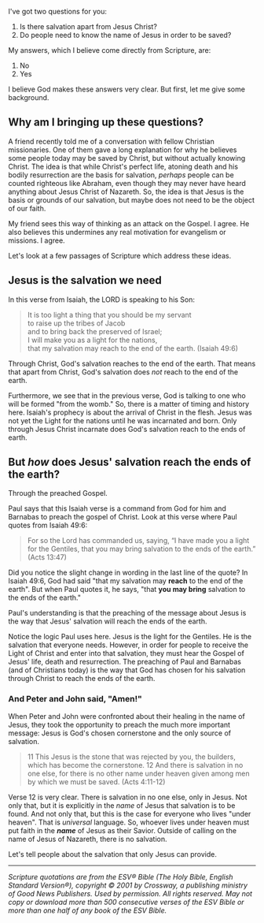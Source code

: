 I've got two questions for you:

1. Is there salvation apart from Jesus Christ? 
2. Do people need to know the name of Jesus in order to be saved? 

My answers, which I believe come directly from Scripture, are:
1. No
2. Yes

I believe God makes these answers very clear. But first, let me give some background.

## Why am I bringing up these questions?

A friend recently told me of a conversation with fellow Christian missionaries. One of them gave a long explanation for why he believes some people today may be saved by Christ, but without actually knowing Christ. The idea is that while Christ's perfect life, atoning death and his bodily resurrection are the basis for salvation, *perhaps* people can be counted righteous like Abraham, even though they may never have heard anything about Jesus Christ of Nazareth. So, the idea is that Jesus is the basis or grounds of our salvation, but maybe does not need to be the object of our faith.

My friend sees this way of thinking as an attack on the Gospel. I agree. He also believes this undermines any real motivation for evangelism or missions. I agree.

Let's look at a few passages of Scripture which address these ideas.

## Jesus is the salvation we need

In this verse from Isaiah, the LORD is speaking to his Son:

> It is too light a thing that you should be my servant  
> to raise up the tribes of Jacob  
> and to bring back the preserved of Israel;  
> I will make you as a light for the nations,  
> that my salvation may reach to the end of the earth.  (Isaiah 49:6)  

Through Christ, God's salvation reaches to the end of the earth. That means that apart from Christ, God's salvation does *not* reach to the end of the earth. 

Furthermore, we see that in the previous verse, God is talking to one who will be formed "from the womb." So, there is a matter of timing and history here. Isaiah's prophecy is about the arrival of Christ in the flesh. Jesus was not yet the Light for the nations until he was incarnated and born. Only through Jesus Christ incarnate does God's salvation reach to the ends of earth.

## But *how* does Jesus' salvation reach the ends of the earth? 

Through the preached Gospel.

Paul says that this Isaiah verse is a command from God for him and Barnabas to preach the gospel of Christ. Look at this verse where Paul quotes from Isaiah 49:6:

> For so the Lord has commanded us, saying,
> “I have made you a light for the Gentiles,
> that you may bring salvation to the ends of the earth.” (Acts 13:47)

Did you notice the slight change in wording in the last line of the quote? In Isaiah 49:6, God had said "that my salvation may **reach** to the end of the earth". But when Paul quotes it, he says, "that **you may bring** salvation to the ends of the earth."

Paul's understanding is that the preaching of the message about Jesus is the way that Jesus' salvation will reach the ends of the earth. 

Notice the logic Paul uses here. Jesus is the light for the Gentiles. He is the salvation that everyone needs. However, in order for people to receive the Light of Christ and enter into that salvation, they must hear the Gospel of Jesus' life, death and resurrection. The preaching of Paul and Barnabas (and of Christians today) is the way that God has chosen for his salvation through Christ to reach the ends of the earth.

### And Peter and John said, "Amen!"

When Peter and John were confronted about their healing in the name of Jesus, they took the opportunity to preach the much more important message: Jesus is God's chosen cornerstone and the only source of salvation. 

> 11 This Jesus is the stone that was rejected by you, the builders, which has become the cornerstone. 12 And there is salvation in no one else, for there is no other name under heaven given among men by which we must be saved. (Acts 4:11-12)

Verse 12 is very clear. There is salvation in no one else, only in Jesus. Not only that, but it is explicitly in the *name* of Jesus that salvation is to be found. And not only that, but this is the case for everyone who lives "under heaven". That is *universal* language. So, whoever lives under heaven must put faith in the ***name*** of Jesus as their Savior. Outside of calling on the name of Jesus of Nazareth, there is no salvation.

Let's tell people about the salvation that only Jesus can provide.

---

*Scripture quotations are from the ESV® Bible (The Holy Bible, English Standard Version®), copyright © 2001 by Crossway, a publishing ministry of Good News Publishers. Used by permission. All rights reserved. May not copy or download more than 500 consecutive verses of the ESV Bible or more than one half of any book of the ESV Bible.*

